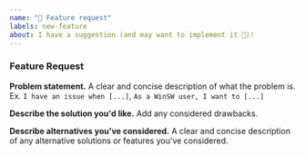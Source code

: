 ```yaml
---
name: "🚀 Feature request"
labels: new-feature
about: I have a suggestion (and may want to implement it 🙂)!
---
```


### Feature Request

**Problem statement.**
A clear and concise description of what the problem is. Ex. `I have an issue when [...]`, `As a WinSW user, I want to [...]`

**Describe the solution you'd like.**
Add any considered drawbacks.

**Describe alternatives you've considered.**
A clear and concise description of any alternative solutions or features you've considered.
